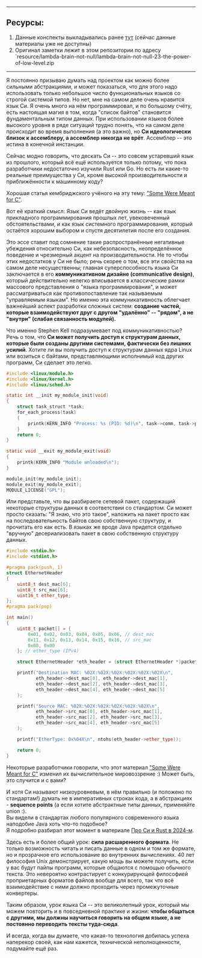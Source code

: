 
---
## Ресурсы:
1. Данные конспекты выкладывались ранее [тут](https://vk.com/lambda_brain_not_null) (сейчас данные материалы уже не доступны)
2. Оригинал заметки лежит в этом репозитории по адресу `resource/lambda-brain-not-null/lambda-brain-not-null-23-the-power-of-low-level.zip

---

Я постоянно призываю думать над проектом как можно более сильными абстракциями, и может показаться, что для этого надо использовать только небольшое число функциональных языков со строгой системой типов. Но нет, мне на самом деле очень нравится язык Си. Я очень много на нём программировал, и по большому счёту, есть настоящая магия в том, когда "список байтов" становится фундаментальным типом данных. При использовании языков более высокого уровня в ряде ситуаций трудно понять, что на самом деле происходит во время выполнения (а это важно), но **Си идеологически близок к ассемблеру, а ассемблер никогда не врёт**. Ассемблер -- это истина в конечной инстанции.

Сейчас модно говорить, что дескать Си -- это совсем устаревший язык из прошлого, который всё ещё используется только потому, что пока разработчики недостаточно изучили Rust или Go. Но есть ли какие-то реальные преимущества у Си, кроме высокой производительности и приближённости к машинному коду?

Хорошая статья кембриджского учёного на эту тему: ["Some Were Meant for C"](https://www.humprog.org/~stephen//research/papers/kell17some-preprint.pdf).

Вот её краткий смысл: Язык Си ведёт двойную жизнь -- как язык прикладного программирования прошлых лет, увековеченный обстоятельствами, и как язык системного программирования, который остаётся хорошим выбором и спустя десятилетия после его создания.

Это эссе ставит под сомнение такие распространённые негативные убеждения относительно Си, как небезопасность, неопределённое поведение и чрезмерный акцент на производительности. Не то чтобы этих недостатков у Си не было; речь скорее о том, все эти свойства на самом деле несущественны; главная суперспособность языка Си заключается в его **коммуникативном дизайне (communicative design)**, который действительно нелегко вписывается в классические рамки массового представления о "языка программирования", и может рассматриваться как противопоставление так называемым "управляемым языкам". Но именно эта коммуникативность облегчает важнейший аспект разработки сложных систем: **создание частей, которые взаимодействуют друг с другом "удалённо" -- "рядом", а не "внутри" (слабая связанность модулей).**

Что именно Stephen Kell подразумевает под коммуникативностью? Речь о том, что **Си может получить доступ к структурам данных, которые были созданы другими системами, фактически без лишних усилий**. Хотите ли вы получить доступ к структурам данных ядра Linux или возиться с байтами, представляющими исполнимый код других программ, Си сделает это легко.

```c
#include <linux/module.h>
#include <linux/kernel.h>
#include <linux/sched.h>

static int __init my_module_init(void)
{
    struct task_struct *task;
    for_each_process(task)
    {
        printk(KERN_INFO "Process: %s (PID: %d)\n", task->comm, task->pid);
    }
    return 0;
}

static void __exit my_module_exit(void)
{
    printk(KERN_INFO "Module unloaded\n");
}

module_init(my_module_init);
module_exit(my_module_exit);
MODULE_LICENSE("GPL");
```

Или представьте, что вы разбираете сетевой пакет, содержащий некоторые структуры данных в соответствии со стандартом. Си может просто сказать: "Я знаю, что это такое", наложить на пакет просто как на последовательность байтов свою собственную структуру, и прочитать его как есть. В языках же вроде Java придется отдельно "вручную" десериализовать пакет в свою собственную структуру данных.

```cpp
#include <stdio.h>
#include <stdint.h>

#pragma pack(push, 1)
struct EthernetHeader
{
    uint8_t dest_mac[6];
    uint8_t src_mac[6];
    uint16_t ether_type;
};
#pragma pack(pop)

int main()
{
    uint8_t packet[] = {
	    0x01, 0x02, 0x03, 0x04, 0x05, 0x06, // dest_mac
		0x11, 0x12, 0x13, 0x14, 0x15, 0x16, // src_mac
		0x08, 0x00
	}; // ether_type (IPv4)

    struct EthernetHeader *eth_header = (struct EthernetHeader *)packet;

    printf("Destination MAC: %02X:%02X:%02X:%02X:%02X:%02X\n",
           eth_header->dest_mac[0], eth_header->dest_mac[1],
           eth_header->dest_mac[2], eth_header->dest_mac[3],
           eth_header->dest_mac[4], eth_header->dest_mac[5]
    );

    printf("Source MAC: %02X:%02X:%02X:%02X:%02X:%02X\n",
           eth_header->src_mac[0], eth_header->src_mac[1],
           eth_header->src_mac[2], eth_header->src_mac[3],
           eth_header->src_mac[4], eth_header->src_mac[5]
    );

    printf("EtherType: 0x%04X\n", ntohs(eth_header->ether_type));

    return 0;
}
```

Некоторые разработчики говорили, что этот материал ["Some Were Meant for C"](https://www.humprog.org/~stephen//research/papers/kell17some-preprint.pdf) изменил их вычислительное мировоззрение :) Может быть, это случится и с вами?

И хотя Си называют низкоуровневым, в нём правильно (и положено по стандартам!) думать не в императивных строках кода, а в абстракциях - **sequence points** (а если хотите абстрактные типы данных, применяйте union :).  
Вы видели в стандартах любого популярного современного языка наподобие Java хоть что-то подобное?  
Я подробно разбирал этот момент в материале [Про Си и Rust в 2024-м](https://vk.com/wall-152484379_3638).

Здесь есть и более общий урок: **сила расшаренного формата**. Не только возможность читать и писать данные в одном и том же формате, но и прозрачное его использование во внутренних вычислениях. 40 лет философия Unix демонстрирует, какую мощь вы можете получить, если у вас будут пайпы программ, которые общаются с помощью обычного текста. Это невероятно контрастирует с конкурирующей философией проприетарных форматов файлов вообще для всего, так что всё взаимодействие с ними должно проходить через промежуточные конвертеры.

Таким образом, урок языка Си -- это великолепный урок, который мы можем повторить и в повседневной практике и жизни: **чтобы общаться с другими, мы должны научиться говорить на общем языке, а не постоянно переводить тексты туда-сюда**.

И всегда, когда вы думаете, что какая-то технология добилась успеха наперекор своей, как нам кажется, технической неполноценности, подумайте ещё раз.

